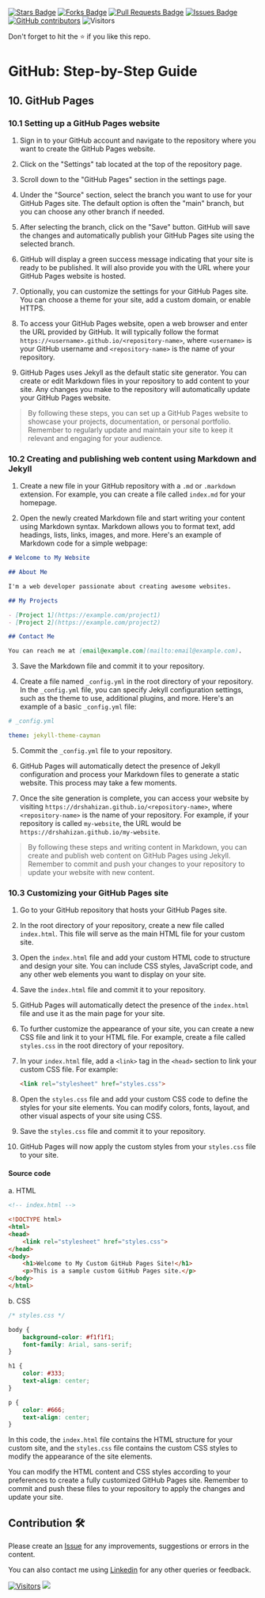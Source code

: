 <a href="https://github.com/drshahizan/learn-github/stargazers"><img src="https://img.shields.io/github/stars/drshahizan/learn-github" alt="Stars Badge"/></a>
<a href="https://github.com/drshahizan/learn-github/network/members"><img src="https://img.shields.io/github/forks/drshahizan/learn-github" alt="Forks Badge"/></a>
<a href="https://github.com/drshahizan/learn-github/pulls"><img src="https://img.shields.io/github/issues-pr/drshahizan/learn-github" alt="Pull Requests Badge"/></a>
<a href="https://github.com/drshahizan/learn-github/issues"><img src="https://img.shields.io/github/issues/drshahizan/learn-github" alt="Issues Badge"/></a>
<a href="https://github.com/drshahizan/learn-github/graphs/contributors"><img alt="GitHub contributors" src="https://img.shields.io/github/contributors/drshahizan/learn-github?color=2b9348"></a>
![Visitors](https://api.visitorbadge.io/api/visitors?path=https%3A%2F%2Fgithub.com%2Fdrshahizan%2Flearn-github&labelColor=%23d9e3f0&countColor=%23697689&style=flat)

Don't forget to hit the :star: if you like this repo.

# GitHub: Step-by-Step Guide

## 10. GitHub Pages

### 10.1 Setting up a GitHub Pages website

1. Sign in to your GitHub account and navigate to the repository where you want to create the GitHub Pages website.

2. Click on the "Settings" tab located at the top of the repository page.

3. Scroll down to the "GitHub Pages" section in the settings page.

4. Under the "Source" section, select the branch you want to use for your GitHub Pages site. The default option is often the "main" branch, but you can choose any other branch if needed.

5. After selecting the branch, click on the "Save" button. GitHub will save the changes and automatically publish your GitHub Pages site using the selected branch.

6. GitHub will display a green success message indicating that your site is ready to be published. It will also provide you with the URL where your GitHub Pages website is hosted.

7. Optionally, you can customize the settings for your GitHub Pages site. You can choose a theme for your site, add a custom domain, or enable HTTPS.

8. To access your GitHub Pages website, open a web browser and enter the URL provided by GitHub. It will typically follow the format `https://<username>.github.io/<repository-name>`, where `<username>` is your GitHub username and `<repository-name>` is the name of your repository.

9. GitHub Pages uses Jekyll as the default static site generator. You can create or edit Markdown files in your repository to add content to your site. Any changes you make to the repository will automatically update your GitHub Pages website.

> By following these steps, you can set up a GitHub Pages website to showcase your projects, documentation, or personal portfolio. Remember to regularly update and maintain your site to keep it relevant and engaging for your audience.

### 10.2 Creating and publishing web content using Markdown and Jekyll

1. Create a new file in your GitHub repository with a `.md` or `.markdown` extension. For example, you can create a file called `index.md` for your homepage.

2. Open the newly created Markdown file and start writing your content using Markdown syntax. Markdown allows you to format text, add headings, lists, links, images, and more. Here's an example of Markdown code for a simple webpage:

```markdown
# Welcome to My Website

## About Me

I'm a web developer passionate about creating awesome websites.

## My Projects

- [Project 1](https://example.com/project1)
- [Project 2](https://example.com/project2)

## Contact Me

You can reach me at [email@example.com](mailto:email@example.com).
```

3. Save the Markdown file and commit it to your repository.

4. Create a file named `_config.yml` in the root directory of your repository. In the `_config.yml` file, you can specify Jekyll configuration settings, such as the theme to use, additional plugins, and more. Here's an example of a basic `_config.yml` file:

```yaml
# _config.yml

theme: jekyll-theme-cayman
```

5. Commit the `_config.yml` file to your repository.

6. GitHub Pages will automatically detect the presence of Jekyll configuration and process your Markdown files to generate a static website. This process may take a few moments.

7. Once the site generation is complete, you can access your website by visiting `https://drshahizan.github.io/<repository-name>`, where `<repository-name>` is the name of your repository. For example, if your repository is called `my-website`, the URL would be `https://drshahizan.github.io/my-website`.

> By following these steps and writing content in Markdown, you can create and publish web content on GitHub Pages using Jekyll. Remember to commit and push your changes to your repository to update your website with new content.

### 10.3 Customizing your GitHub Pages site

1. Go to your GitHub repository that hosts your GitHub Pages site.

2. In the root directory of your repository, create a new file called `index.html`. This file will serve as the main HTML file for your custom site.

3. Open the `index.html` file and add your custom HTML code to structure and design your site. You can include CSS styles, JavaScript code, and any other web elements you want to display on your site.

4. Save the `index.html` file and commit it to your repository.

5. GitHub Pages will automatically detect the presence of the `index.html` file and use it as the main page for your site.

6. To further customize the appearance of your site, you can create a new CSS file and link it to your HTML file. For example, create a file called `styles.css` in the root directory of your repository.

7. In your `index.html` file, add a `<link>` tag in the `<head>` section to link your custom CSS file. For example:

   ```html
   <link rel="stylesheet" href="styles.css">
   ```

8. Open the `styles.css` file and add your custom CSS code to define the styles for your site elements. You can modify colors, fonts, layout, and other visual aspects of your site using CSS.

9. Save the `styles.css` file and commit it to your repository.

10. GitHub Pages will now apply the custom styles from your `styles.css` file to your site.

#### Source code
a. HTML
```html
<!-- index.html -->

<!DOCTYPE html>
<html>
<head>
    <link rel="stylesheet" href="styles.css">
</head>
<body>
    <h1>Welcome to My Custom GitHub Pages Site!</h1>
    <p>This is a sample custom GitHub Pages site.</p>
</body>
</html>
```

b. CSS
```css
/* styles.css */

body {
    background-color: #f1f1f1;
    font-family: Arial, sans-serif;
}

h1 {
    color: #333;
    text-align: center;
}

p {
    color: #666;
    text-align: center;
}
```

In this code, the `index.html` file contains the HTML structure for your custom site, and the `styles.css` file contains the custom CSS styles to modify the appearance of the site elements.

You can modify the HTML content and CSS styles according to your preferences to create a fully customized GitHub Pages site. Remember to commit and push these files to your repository to apply the changes and update your site.

## Contribution 🛠️
Please create an [Issue](https://github.com/drshahizan/learn-github/issues) for any improvements, suggestions or errors in the content.

You can also contact me using [Linkedin](https://www.linkedin.com/in/drshahizan/) for any other queries or feedback.

[![Visitors](https://api.visitorbadge.io/api/visitors?path=https%3A%2F%2Fgithub.com%2Fdrshahizan&labelColor=%23697689&countColor=%23555555&style=plastic)](https://visitorbadge.io/status?path=https%3A%2F%2Fgithub.com%2Fdrshahizan)
![](https://hit.yhype.me/github/profile?user_id=81284918)
